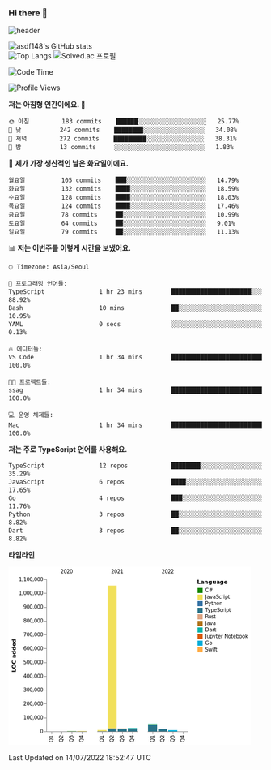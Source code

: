 ### Hi there 👋

![header](https://capsule-render.vercel.app/api?type=shark&color=gradient&height=300&section=header&text=asdf148&fontSize=90)

![asdf148's GitHub stats](https://github-readme-stats.vercel.app/api?username=asdf148&show_icons=true&theme=midnight-purple)<br>
![Top Langs](https://github-readme-stats.vercel.app/api/top-langs/?username=asdf148&layout=compact&theme=midnight-purple&langs_count=10)
![Solved.ac 프로필](http://mazassumnida.wtf/api/v2/generate_badge?boj=eldldk)

<!--
**asdf148/asdf148** is a ✨ _special_ ✨ repository because its `README.md` (this file) appears on your GitHub profile.

Here are some ideas to get you started:

- 🔭 I’m currently working on ...
- 🌱 I’m currently learning ...
- 👯 I’m looking to collaborate on ...
- 🤔 I’m looking for help with ...
- 💬 Ask me about ...
- 📫 How to reach me: ...
- 😄 Pronouns: ...
- ⚡ Fun fact: ...
-->

<!--START_SECTION:waka-->
![Code Time](http://img.shields.io/badge/Code%20Time-69%20hrs%208%20mins-blue)

![Profile Views](http://img.shields.io/badge/Profile%20Views-3-blue)

**저는 아침형 인간이에요. 🐤** 

```text
🌞 아침         183 commits    ██████░░░░░░░░░░░░░░░░░░░   25.77% 
🌆 낮　         242 commits    ████████░░░░░░░░░░░░░░░░░   34.08% 
🌃 저녁         272 commits    █████████░░░░░░░░░░░░░░░░   38.31% 
🌙 밤　         13 commits     ░░░░░░░░░░░░░░░░░░░░░░░░░   1.83%

```
📅 **제가 가장 생산적인 날은 화요일이에요.** 

```text
월요일          105 commits    ███░░░░░░░░░░░░░░░░░░░░░░   14.79% 
화요일          132 commits    ████░░░░░░░░░░░░░░░░░░░░░   18.59% 
수요일          128 commits    ████░░░░░░░░░░░░░░░░░░░░░   18.03% 
목요일          124 commits    ████░░░░░░░░░░░░░░░░░░░░░   17.46% 
금요일          78 commits     ██░░░░░░░░░░░░░░░░░░░░░░░   10.99% 
토요일          64 commits     ██░░░░░░░░░░░░░░░░░░░░░░░   9.01% 
일요일          79 commits     ██░░░░░░░░░░░░░░░░░░░░░░░   11.13%

```


📊 **저는 이번주를 이렇게 시간을 보냈어요.** 

```text
⌚︎ Timezone: Asia/Seoul

💬 프로그래밍 언어들: 
TypeScript               1 hr 23 mins        ██████████████████████░░░   88.92% 
Bash                     10 mins             ██░░░░░░░░░░░░░░░░░░░░░░░   10.95% 
YAML                     0 secs              ░░░░░░░░░░░░░░░░░░░░░░░░░   0.13%

🔥 에디터들: 
VS Code                  1 hr 34 mins        █████████████████████████   100.0%

🐱‍💻 프로젝트들: 
ssag                     1 hr 34 mins        █████████████████████████   100.0%

💻 운영 체제들: 
Mac                      1 hr 34 mins        █████████████████████████   100.0%

```

**저는 주로 TypeScript 언어를 사용해요.** 

```text
TypeScript               12 repos            ████████░░░░░░░░░░░░░░░░░   35.29% 
JavaScript               6 repos             ████░░░░░░░░░░░░░░░░░░░░░   17.65% 
Go                       4 repos             ███░░░░░░░░░░░░░░░░░░░░░░   11.76% 
Python                   3 repos             ██░░░░░░░░░░░░░░░░░░░░░░░   8.82% 
Dart                     3 repos             ██░░░░░░░░░░░░░░░░░░░░░░░   8.82%

```


**타임라인**

![Chart not found](https://raw.githubusercontent.com/asdf148/asdf148/main/charts/bar_graph.png) 


 Last Updated on 14/07/2022 18:52:47 UTC
<!--END_SECTION:waka-->
